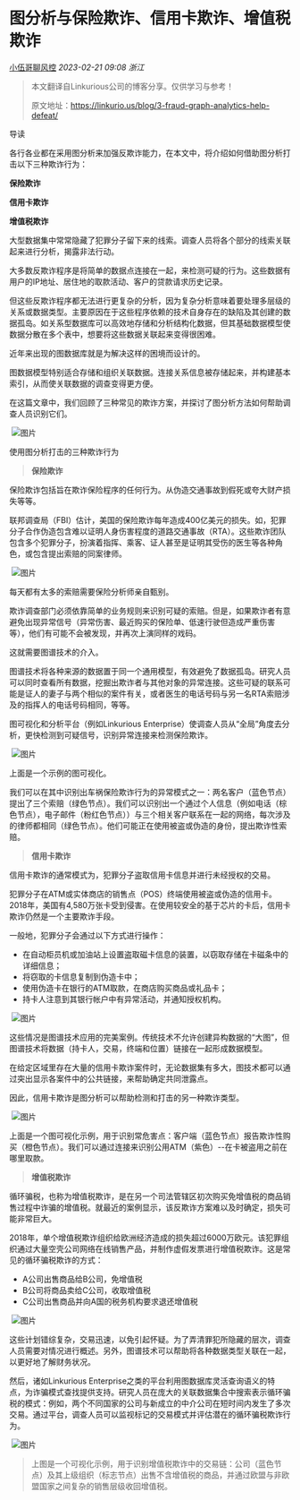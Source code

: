 # 图分析与保险欺诈、信用卡欺诈、增值税欺诈

[小伍哥聊风控](javascript:void(0);) *2023-02-21 09:08* *浙江*



> 本文翻译自Linkurious公司的博客分享。仅供学习与参考！
>
> 原文地址：https://linkurio.us/blog/3-fraud-graph-analytics-help-defeat/



导读

各行各业都在采用图分析来加强反欺诈能力，在本文中，将介绍如何借助图分析打击以下三种欺诈行为：

**保险欺诈**

**信用卡欺诈**

**增值税欺诈**

大型数据集中常常隐藏了犯罪分子留下来的线索。调查人员将各个部分的线索关联起来进行分析，揭露非法行动。

大多数反欺诈程序是将简单的数据点连接在一起，来检测可疑的行为。这些数据有用户的IP地址、居住地的取款活动、客户的贷款请求历史记录。

但这些反欺诈程序都无法进行更复杂的分析，因为复杂分析意味着要处理多层级的关系或数据类型。主要原因在于这些程序依赖的技术自身存在的缺陷及其创建的数据孤岛。如关系型数据库可以高效地存储和分析结构化数据，但其基础数据模型使数据分散在多个表中，想要将这些数据关联起来变得很困难。

近年来出现的图数据库就是为解决这样的困境而设计的。

图数据模型特别适合存储和组织关联数据。连接关系信息被存储起来，并构建基本索引，从而使关联数据的调查变得更方便。

在这篇文章中，我们回顾了三种常见的欺诈方案，并探讨了图分析方法如何帮助调查人员识别它们。

​    ![图片](https://mmbiz.qpic.cn/sz_mmbiz_png/2ibDIax8YlPa1noPa4yAu4kHMJIRI8nM5UVJ1KfHDIy3TfvkEyiaZepg7QcdZHMQfHrUBzh4YY5hqgtko6jJckyg/640?wx_fmt=png&tp=webp&wxfrom=5&wx_lazy=1&wx_co=1)

使用图分析打击的三种欺诈行为



> **保险欺诈**

保险欺诈包括旨在欺诈保险程序的任何行为。从伪造交通事故到假死或夸大财产损失等等。

联邦调查局（FBI）估计，美国的保险欺诈每年造成400亿美元的损失。如，犯罪分子合作伪造包含难以证明人身伤害程度的道路交通事故（RTA）。这些欺诈团队包含多个犯罪分子，扮演着指挥、乘客、证人甚至是证明其受伤的医生等各种角色，或包含提出索赔的同案律师。

​    ![图片](https://mmbiz.qpic.cn/sz_mmbiz_png/2ibDIax8YlPa1noPa4yAu4kHMJIRI8nM5uwoTjibfzrNs2IXLibJicCESzibib8kchhn25ZZtgLBmM8qzWekL9ia2ML7w/640?wx_fmt=png&tp=webp&wxfrom=5&wx_lazy=1&wx_co=1)    

每天都有太多的索赔需要保险分析师亲自甄别。

欺诈调查部门必须依靠简单的业务规则来识别可疑的索赔。但是，如果欺诈者有意避免出现异常信号（异常伤害、最近购买的保险单、低速行驶但造成严重伤害等），他们有可能不会被发现，并再次上演同样的戏码。

这就需要图谱技术的介入。

图谱技术将各种来源的数据置于同一个通用模型，有效避免了数据孤岛。研究人员可以同时查看所有数据，挖掘出欺诈者与其他对象的异常连接。这些可疑的联系可能是证人的妻子与两个相似的案件有关，或者医生的电话号码与另一名RTA索赔涉及的指挥人的电话号码相同，等等。

图可视化和分析平台（例如Linkurious Enterprise）使调查人员从“全局”角度去分析，更快检测到可疑信号，识别异常连接来检测保险欺诈。

​    ![图片](https://mmbiz.qpic.cn/sz_mmbiz_png/2ibDIax8YlPa1noPa4yAu4kHMJIRI8nM54hv4TyCee1jKWrdkVZVR33xHk3D9Pl2yBCiary5jDctUxDA4LTojzJQ/640?wx_fmt=png&tp=webp&wxfrom=5&wx_lazy=1&wx_co=1)    

上面是一个示例的图可视化。

我们可以在其中识别出车祸保险欺诈行为的异常模式之一：两名客户（蓝色节点）提出了三个索赔（绿色节点）。我们可以识别出一个通过个人信息（例如电话（棕色节点），电子邮件（粉红色节点））与三个相关客户联系在一起的网络，每次涉及的律师都相同（绿色节点）。他们可能正在使用被盗或伪造的身份，提出欺诈性索赔。



> **信用卡欺诈**

信用卡欺诈的通常模式为，犯罪分子盗取信用卡信息并进行未经授权的交易。

犯罪分子在ATM或实体商店的销售点（POS）终端使用被盗或伪造的信用卡。2018年，美国有4,580万张卡受到侵害。在使用较安全的基于芯片的卡后，信用卡欺诈仍然是一个主要欺诈手段。

一般地，犯罪分子会通过以下方式进行操作：

- 在自动柜员机或加油站上设置盗取磁卡信息的装置，以窃取存储在卡磁条中的详细信息；
- 将窃取的卡信息复制到伪造卡中；
- 使用伪造卡在银行的ATM取款，在商店购买商品或礼品卡；
- 持卡人注意到其银行帐户中有异常活动，并通知授权机构。

​    ![图片](https://mmbiz.qpic.cn/sz_mmbiz_png/2ibDIax8YlPa1noPa4yAu4kHMJIRI8nM5ETF99j4YWxCQd8CibEHbXFTgkbL8EvPMyhxLsosMQL3tZZO1fG7aQlg/640?wx_fmt=png&tp=webp&wxfrom=5&wx_lazy=1&wx_co=1)    

这些情况是图谱技术应用的完美案例。传统技术不允许创建异构数据的“大图”，但图谱技术将数据（持卡人，交易，终端和位置）链接在一起形成数据模型。

在给定区域里存在大量的信用卡欺诈案件时，无论数据集有多大，图技术都可以通过突出显示各案件中的公共链接，来帮助确定共同泄露点。

因此，信用卡欺诈是图分析可以帮助检测和打击的另一种欺诈类型。

​    ![图片](https://mmbiz.qpic.cn/sz_mmbiz_png/2ibDIax8YlPa1noPa4yAu4kHMJIRI8nM5sUIw6xibNCTP289ia81tjHusdiafibicH6tsOQBEHY52E7Xj0J4Z9HKXibnA/640?wx_fmt=png&tp=webp&wxfrom=5&wx_lazy=1&wx_co=1)   

上面是一个图可视化示例，用于识别常危害点：客户端（蓝色节点）报告欺诈性购买（橙色节点）。我们可以通过连接来识别公用ATM（紫色）--在卡被盗用之前在哪里取款。



> **增值税欺诈**

循环骗税，也称为增值税欺诈，是在另一个司法管辖区初次购买免增值税的商品销售过程中诈骗的增值税。就最近的案例显示，该反欺诈方案难以及时确定，损失可能非常巨大。

2018年，单个增值税欺诈组织给欧洲经济造成的损失超过6000万欧元。该犯罪组织通过大量空壳公司网络在线销售产品，并制作虚假发票进行增值税欺诈。这是常见的循环骗税欺诈的方式：

- A公司出售商品给B公司，免增值税
- B公司将商品卖给C公司，收取增值税
- C公司出售商品并向A国的税务机构要求退还增值税

​    ![图片](https://mmbiz.qpic.cn/sz_mmbiz_png/2ibDIax8YlPa1noPa4yAu4kHMJIRI8nM5WDBv6uSZFoX1xmWFcXkdlkxM9vh1WLD26czgic3hlqXtnhQUAEaDeJA/640?wx_fmt=png&tp=webp&wxfrom=5&wx_lazy=1&wx_co=1)   

这些计划错综复杂，交易迅速，以免引起怀疑。为了弄清罪犯所隐藏的层次，调查人员需要对情况进行概述。另外，图谱技术可以帮助将各种数据类型关联在一起，以更好地了解财务状况。

然后，诸如Linkurious Enterprise之类的平台利用图数据库灵活查询语义的特点，为诈骗模式查找提供支持。研究人员在庞大的关联数据集合中搜索表示循环骗税的模式：例如，两个不同国家的公司与新成立的中介公司在短时间内发生了多次交易。通过平台，调查人员可以监视标记的交易模式并评估潜在的循环骗税欺诈行为。

​    ![图片](https://mmbiz.qpic.cn/sz_mmbiz_png/2ibDIax8YlPa1noPa4yAu4kHMJIRI8nM5Gou8U7ImMMrwhoObYCsM6jg4bgRbQO2iccOwa2vQ7LYzAib5aI5npxiaw/640?wx_fmt=png&tp=webp&wxfrom=5&wx_lazy=1&wx_co=1)   

> 上图是一个可视化示例，用于识别增值税欺诈中的交易链：公司（蓝色节点）及其上级组织（标志节点）出售不含增值税的商品，并通过欧盟与非欧盟国家之间复杂的销售层级收回增值税。